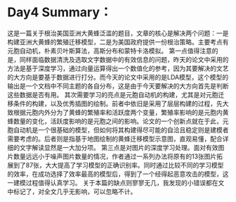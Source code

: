 # Day4 Summary：
这是一篇关于根治美国亚洲大黄蜂泛滥的题目，文章的核心是解决两个问题：一是构建亚洲大黄蜂的繁殖迁移模型，二是为美国政府提供一份根治策略。主要考点有元胞自动机，朴素贝叶斯算法，高斯分布和蒙特卡洛模拟。
第一点值得注意的是，同样面临数据清洗及选取文字数据中的有效信息的问题，昨天的论文中采用的方法是基于深度学习，通过向量运算得出一个数值化的参考，因为其要解决的文艺的大方向是要基于数据进行打分。而今天的论文中采用的是LDA模型，这个模型的输出是一个文档中不同主题的各自分布，这是由于今天要解决的大方向首先是判断这些数据是否有用。
其次需要学习的亮点是元胞自动机的构建，尤其是对元胞迁移条件的构建，以及优秀插图的绘制。前者中依旧是采用了层层构建的过程，先大致根据元胞内外分为了黄蜂的繁殖率和活跃度两个变量，繁殖率影响的是元胞内黄蜂数量的变化，活跃度影响的是元胞之间的影响。论文的一个创新点就在于此，元胞自动机是一个很基础的模型，但如何将其构建得尽可能的自洽且稳定则是建模者需要考虑的。后者则是指基于地图绘制的黄蜂迁移模型示意图，直观易懂，配合详细的文字解读显然是一大加分项。
第三点是对图片的深度学习处理。面对有效图片数量远远小于噪声图片数量的情况，作者通过一系列办法将原有的13张图片拓展到了87张，大大提高了学习模型的正确识别率。同时通过比较不同的学习模型的效率，在成功选择了效率最高的模型后，得到了一个经得起恶意攻击的模型，这一建模过程值得认真学习。
关于本篇的缺点则寥寥无几，我发现的小错误都在文中标记了，对全文几乎无影响，可以忽略不计。

